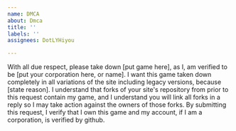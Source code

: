 ```yaml
---
name: DMCA
about: Dmca
title: ''
labels: ''
assignees: DotLYHiyou

---
```


With all due respect, please take down [put game here], as I, am verified to be [put your corporation here, or name]. I want this game taken down completely in all variations of the site including legacy versions, because [state reason]. I understand that forks of your site's repository from prior to this request contain my game, and I understand you will link all forks in a reply so I may take action against the owners of those forks. By submitting this request, I verify that I own this game and my account, if I am a corporation, is verified by github.

